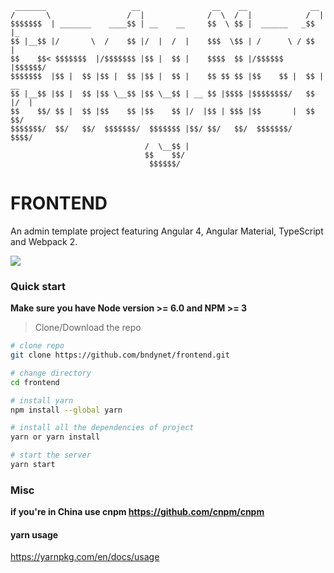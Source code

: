 	 _______                   __                __    __              __     
	/       \                 /  |              /  \  /  |            /  |  
	$$$$$$$  | _______    ____$$ | __    __     $$  \ $$ |  ______   _$$ |_   
	$$ |__$$ |/       \  /    $$ |/  |  /  |    $$$  \$$ | /      \ / $$   |
	$$    $$< $$$$$$$  |/$$$$$$$ |$$ |  $$ |    $$$$  $$ |/$$$$$$  |$$$$$$/   
	$$$$$$$  |$$ |  $$ |$$ |  $$ |$$ |  $$ |    $$ $$ $$ |$$    $$ |  $$ | __ 
	$$ |__$$ |$$ |  $$ |$$ \__$$ |$$ \__$$ | __ $$ |$$$$ |$$$$$$$$/   $$ |/  | 
	$$    $$/ $$ |  $$ |$$    $$ |$$    $$ |/  |$$ | $$$ |$$       |  $$  $$/ 
	$$$$$$$/  $$/   $$/  $$$$$$$/  $$$$$$$ |$$/ $$/   $$/  $$$$$$$/    $$$$/  
	                              /  \__$$ |                                  
	                              $$    $$/                                   
	                               $$$$$$/                                    
	

# FRONTEND

An admin template project featuring Angular 4, Angular Material, TypeScript and Webpack 2.

![](https://raw.githubusercontent.com/bndynet/frontend/master/screenshots/form.png)

### Quick start
**Make sure you have Node version >= 6.0 and NPM >= 3**
> Clone/Download the repo

```bash
# clone repo
git clone https://github.com/bndynet/frontend.git

# change directory
cd frontend

# install yarn
npm install --global yarn

# install all the dependencies of project
yarn or yarn install

# start the server
yarn start
```

### Misc
**if you're in China use cnpm https://github.com/cnpm/cnpm**

#### yarn usage

https://yarnpkg.com/en/docs/usage